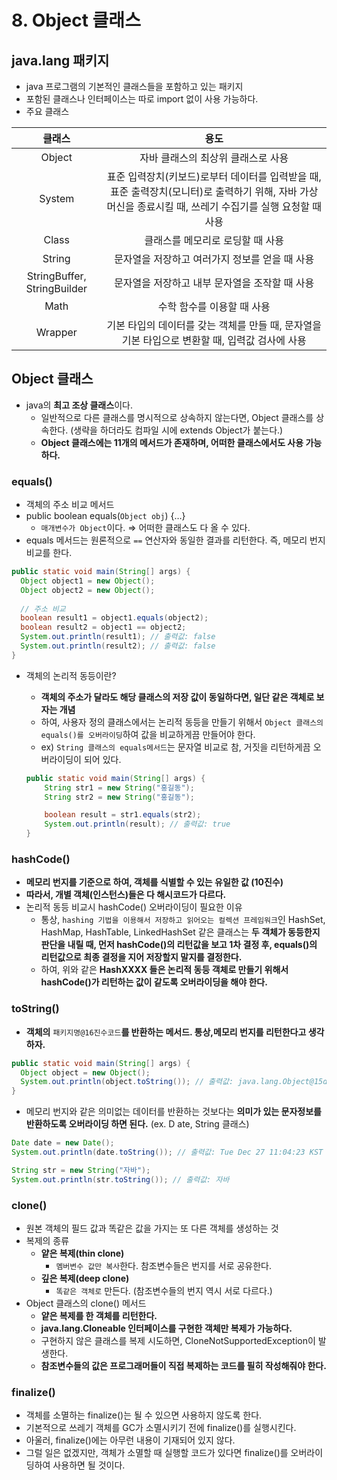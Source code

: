 # 8. Object 클래스

## java.lang 패키지

- java 프로그램의 기본적인 클래스들을 포함하고 있는 패키지
- 포함된 클래스나 인터페이스는 따로 import 없이 사용 가능하다.
- 주요 클래스

|             클래스              |                                             용도                                              |
|:----------------------------:|:-------------------------------------------------------------------------------------------:|
|            Object            |                                     자바 클래스의 최상위 클래스로 사용                                     |
|            System            | 표준 입력장치(키보드)로부터 데이터를 입력받을 때, 표준 출력장치(모니터)로 출력하기 위해, 자바 가상 머신을 종료시킬 때, 쓰레기 수집기를 실행 요청할 때 사용  |
|            Class             |                                     클래스를 메모리로 로딩할 때 사용                                      |
|            String            |                                 문자열을 저장하고 여러가지 정보를 얻을 때 사용                                  |
| StringBuffer, StringBuilder  |                                 문자열을 저장하고 내부 문자열을 조작할 때 사용                                  |
|             Math             |                                       수학 함수를 이용할 때 사용                                       |
|           Wrapper            |                   기본 타입의 데이터를 갖는 객체를 만들 때, 문자열을 기본 타입으로 변환할 때, 입력값 검사에 사용                   |

## Object 클래스

- java의 **최고 조상 클래스**이다.
    - 일반적으로 다른 클래스를 명시적으로 상속하지 않는다면, Object 클래스를 상속한다. (생략을 하더라도 컴파일 시에 extends Object가 붙는다.)
    - **Object 클래스에는 11개의 메서드가 존재하며, 어떠한 클래스에서도 사용 가능하다.**

### equals()

- 객체의 주소 비교 메서드
- public boolean equals(`Object obj`) {…}
    - `매개변수가 Object`이다. ⇒ 어떠한 클래스도 다 올 수 있다.
- equals 메서드는 원론적으로 `==` 연산자와 동일한 결과를 리턴한다. 즉, 메모리 번지 비교를 한다.

```java
public static void main(String[] args) {
  Object object1 = new Object();
  Object object2 = new Object();
  
  // 주소 비교
  boolean result1 = object1.equals(object2);
  boolean result2 = object1 == object2;
  System.out.println(result1); // 출력값: false
  System.out.println(result2); // 출력값: false
}
```

- 객체의 논리적 동등이란?
    - **객체의 주소가 달라도 해당 클래스의 저장 값이 동일하다면, 일단 같은 객체로 보자는 개념**
    - 하여, 사용자 정의 클래스에서는 논리적 동등을 만들기 위해서 `Object 클래스의 equals()를 오버라이딩`하여 값을 비교하게끔 만들어야 한다.
    - ex) `String 클래스의 equals메서드`는 문자열 비교로 참, 거짓을 리턴하게끔 오버라이딩이 되어 있다.

    ```java
    public static void main(String[] args) {
    	String str1 = new String("홍길동");
    	String str2 = new String("홍길동");
    
    	boolean result = str1.equals(str2);
    	System.out.println(result); // 출력값: true
    }
    ```


### hashCode()

- **메모리 번지를 기준으로 하여, 객체를 식별할 수 있는 유일한 값 (10진수)**
- **따라서, 개별 객체(인스턴스)들은 다 해시코드가 다르다.**
- 논리적 동등 비교시 hashCode() 오버라이딩이 필요한 이유
    - 통상, `hashing 기법을 이용해서 저장하고 읽어오는 컬렉션 프레임워크`인 HashSet, HashMap, HashTable, LinkedHashSet 같은 클래스는 **두 객체가 동등한지 판단을 내릴 때, 먼저 hashCode()의 리턴값을 보고 1차 결정 후, equals()의 리턴값으로 최종 결정을 지어 저장할지 말지를 결정한다.**
    - 하여, 위와 같은 **HashXXXX 들은 논리적 동등 객체로 만들기 위해서 hashCode()가 리턴하는 값이 같도록 오버라이딩을 해야 한다.**


### toString()

- **객체의** `패키지명@16진수코드`**를 반환하는 메서드. 통상,메모리 번지를 리턴한다고 생각하자.**

```java
public static void main(String[] args) {
  Object object = new Object();
  System.out.println(object.toString()); // 출력값: java.lang.Object@15db9742
}
```

- 메모리 번지와 같은 의미없는 데이터를 반환하는 것보다는 **의미가 있는 문자정보를 반환하도록 오버라이딩 하면 된다.** (ex. D ate, String 클래스)

```java
Date date = new Date();
System.out.println(date.toString()); // 출력값: Tue Dec 27 11:04:23 KST 2022

String str = new String("자바");
System.out.println(str.toString()); // 출력값: 자바
```

### clone()

- 원본 객체의 필드 값과 똑같은 값을 가지는 또 다른 객체를 생성하는 것
- 복제의 종류
    - **얕은 복제(thin clone)**
        - `멤버변수 값만 복사`한다. 참조변수들은 번지를 서로 공유한다.
    - **깊은 복제(deep clone)**
        - `똑같은 객체로` 만든다. (참조변수들의 번지 역시 서로 다르다.)
- Object 클래스의 clone() 메서드
    - **얕은 복제를 한 객체를 리턴한다.**
    - **java.lang.Cloneable 인터페이스를 구현한 객체만 복제가 가능하다.**
    - 구현하지 않은 클래스를 복제 시도하면, CloneNotSupportedException이 발생한다.
    - **참조변수들의 값은 프로그래머들이 직접 복제하는 코드를 필히 작성해줘야 한다.**

### finalize()

- 객체를 소멸하는 finalize()는 될 수 있으면 사용하지 않도록 한다.
- 기본적으로 쓰레기 객체를 GC가 소멸시키기 전에 finalize()를 실행시킨다.
- 아울러, finalize()에는 아무런 내용이 기재되어 있지 않다.
- 그럴 일은 없겠지만, 객체가 소멸할 때 실행할 코드가 있다면 finalize()를 오버라이딩하여 사용하면 될 것이다.